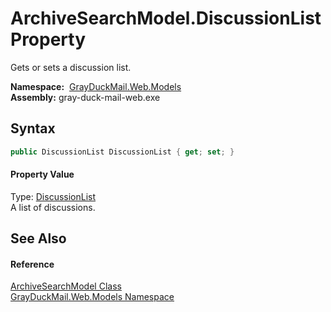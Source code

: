 ArchiveSearchModel.DiscussionList Property
==========================================
Gets or sets a discussion list.

  **Namespace:**  [GrayDuckMail.Web.Models][1]  
  **Assembly:** gray-duck-mail-web.exe

Syntax
------

```csharp
public DiscussionList DiscussionList { get; set; }
```

#### Property Value
Type: [DiscussionList][2]  
 A list of discussions. 

See Also
--------

#### Reference
[ArchiveSearchModel Class][3]  
[GrayDuckMail.Web.Models Namespace][1]  

[1]: ../README.md
[2]: ../../GrayDuckMail.Common.Database/DiscussionList/README.md
[3]: README.md